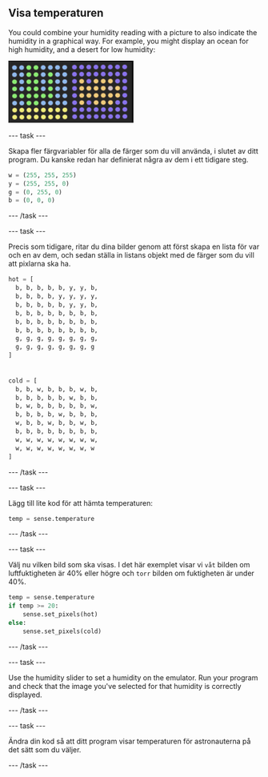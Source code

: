 ## Visa temperaturen

You could combine your humidity reading with a picture to also indicate the humidity in a graphical way. For example, you might display an ocean for high humidity, and a desert for low humidity:

![Varm och kall](images/wet-dry.png)

\--- task \---

Skapa fler färgvariabler för alla de färger som du vill använda, i slutet av ditt program. Du kanske redan har definierat några av dem i ett tidigare steg.

```python
w = (255, 255, 255)
y = (255, 255, 0)
g = (0, 255, 0)
b = (0, 0, 0)
```

\--- /task \---

\--- task \---

Precis som tidigare, ritar du dina bilder genom att först skapa en lista för var och en av dem, och sedan ställa in listans objekt med de färger som du vill att pixlarna ska ha.

```python
hot = [
  b, b, b, b, b, y, y, b,
  b, b, b, b, y, y, y, y,
  b, b, b, b, b, y, y, b,
  b, b, b, b, b, b, b, b,
  b, b, b, b, b, b, b, b,
  b, b, b, b, b, b, b, b,
  g, g, g, g, g, g, g, g,
  g, g, g, g, g, g, g, g
]


cold = [
  b, b, w, b, b, b, w, b,
  b, b, b, b, b, w, b, b,
  b, w, b, b, b, b, b, w,
  b, b, b, b, w, b, b, b,
  w, b, b, w, b, b, w, b,
  b, b, b, b, b, b, b, b,
  w, w, w, w, w, w, w, w,
  w, w, w, w, w, w, w, w
]
```

\--- /task \---

\--- task \---

Lägg till lite kod för att hämta temperaturen:

```python
temp = sense.temperature
```

\--- /task \---

\--- task \---

Välj nu vilken bild som ska visas. I det här exemplet visar vi ` våt ` bilden om luftfuktigheten är 40% eller högre och ` torr ` bilden om fuktigheten är under 40%.

```python
temp = sense.temperature
if temp >= 20:
    sense.set_pixels(hot)
else:
    sense.set_pixels(cold)
```

\--- /task \---

\--- task \---

Use the humidity slider to set a humidity on the emulator. Run your program and check that the image you've selected for that humidity is correctly displayed.

\--- /task \---

\--- task \---

Ändra din kod så att ditt program visar temperaturen för astronauterna på det sätt som du väljer.

\--- /task \---